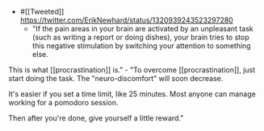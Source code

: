 - #[[Tweeted]] https://twitter.com/ErikNewhard/status/1320939243523297280
    - "If the pain areas in your brain are activated by an unpleasant task (such as writing a report or doing dishes), your brain tries to stop this negative stimulation by switching your attention to something else.

This is what [[procrastination]] is."
    - "To overcome [[procrastination]], just start doing the task. The "neuro-discomfort" will soon decrease.

It's easier if you set a time limit, like 25 minutes. Most anyone can manage working for a pomodoro session.

Then after you're done, give yourself a little reward."
